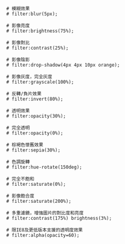 ```
# 模糊效果
# filter:blur(5px);
```

```
# 影像亮度
# filter:brightness(75%);
```

```
# 影像對比
# filter:contrast(25%);
```

```
# 影像陰影
# filter:drop-shadow(4px 4px 10px orange);
```

```
# 影像灰度，完全灰度
# filter:grayscale(100%);
```

```
# 反轉/負片效果
# filter:invert(80%);
```

```
# 透明效果
# filter:opacity(30%);
```

```
# 完全透明
# filter:opacity(0%);
```

```
# 棕褐色懷舊效果
# filter:sepia(30%);
```

```
# 色調旋轉
# filter:hue-rotate(150deg);
```

```
# 完全不飽和
# filter:saturate(0%);
```

```
# 影像飽合度
# filter:saturate(200%);
```

```
# 多重濾鏡，增強圖片的對比度和亮度
# filter:contrast(175%) brightness(3%);
```

```
# 限IE8及更低版本支援的透明度效果
# filter:alpha(opacity=60);
```